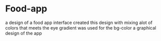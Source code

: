 # Food-app
a design of a food app interface 
created this design with mixing alot of colors that meets the eye
gradient was used for the bg-color
a graphical design of the app
